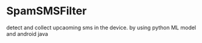 # SpamSMSFilter
detect and collect upcaoming sms in the device. by using python ML model and android java
